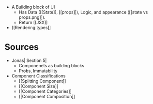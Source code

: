- A Building block of UI
	- Has Data ([[State]], [[props]]), Logic, and appearance ([[state vs props.png]]).
	- Return [[JSX]]
- [[Rendering types]] 
# Sources
- Jonas| Section 5|
    - Componenets as building blocks
    - Probs, Immutability
- Component Classifications
    - [[Splitting Component]]
    - [[Component Size]]
    - [[Component Categories]]
    - [[Component Composition]]
